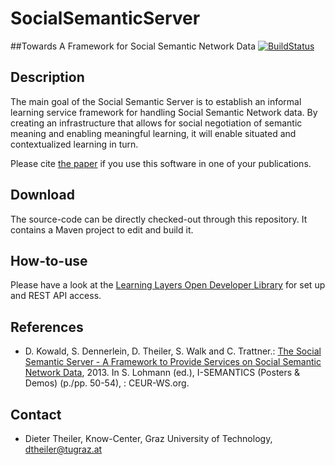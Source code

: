 SocialSemanticServer
====================
##Towards A Framework for Social Semantic Network Data
[![BuildStatus](http://layers.dbis.rwth-aachen.de/jenkins/buildStatus/icon?job=SocialSemanticServer)](http://layers.dbis.rwth-aachen.de/jenkins/job/SocialSemanticServer/)

## Description
The main goal of the Social Semantic Server is to establish an informal learning service framework for handling Social Semantic Network data. 
By creating an infrastructure that allows for social negotiation of semantic meaning and enabling meaningful learning, it will enable situated and contextualized learning in turn.

Please cite [the paper](https://github.com/learning-layers/SocialSemanticServer#references) if you use this software in one of your publications.

## Download
The source-code can be directly checked-out through this repository. It contains a Maven project to edit and build it.

## How-to-use
Please have a look at the [Learning Layers Open Developer Library](http://developer.learning-layers.eu/documentation/social-semantic-server/) for set up and REST API access.

## References
* D. Kowald, S. Dennerlein, D. Theiler, S. Walk and C. Trattner.: [The Social Semantic Server - A Framework to Provide Services on Social Semantic Network Data](http://ceur-ws.org/Vol-1026/paper11.pdf), 2013. In S. Lohmann (ed.), I-SEMANTICS (Posters & Demos) (p./pp. 50-54), : CEUR-WS.org.

## Contact
* Dieter Theiler, Know-Center, Graz University of Technology, dtheiler@tugraz.at
